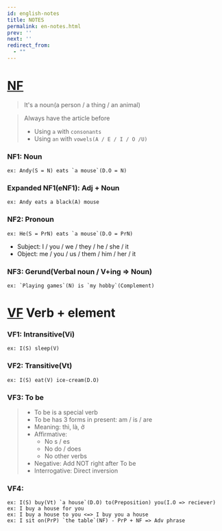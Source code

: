 ```yaml
---
id: english-notes
title: NOTES
permalink: en-notes.html
prev: ''
next: ''
redirect_from:
  - ""
---
```


<link rel="stylesheet" href="https://maxcdn.bootstrapcdn.com/bootstrap/3.3.7/css/bootstrap.min.css" integrity="sha384-BVYiiSIFeK1dGmJRAkycuHAHRg32OmUcww7on3RYdg4Va+PmSTsz/K68vbdEjh4u" crossorigin="anonymous">
<script>
  var autoGenCSSEl = document.head.querySelector('link');
  document.head.removeChild(autoGenCSSEl);
</script>

# <a name="nf"></a>[NF](#nf)

> It's a noun(a person / a thing / an animal)

> Always have the article before
> - Using `a` with `consonants`
> - Using `an` with `vowels(A / E / I / O /U)`

### NF1: Noun
    ex: Andy(S = N) eats `a mouse`(D.O = N)

### Expanded NF1(eNF1): Adj + Noun
    ex: Andy eats a black(A) mouse

### NF2: Pronoun
    ex: He(S = PrN) eats `a mouse`(D.O = PrN)
- Subject: I / you / we / they / he / she / it
- Object: me / you / us / them / him / her / it

### NF3: Gerund(Verbal noun / V+ing => Noun)
    ex: `Playing games`(N) is `my hobby`(Complement)
    
# <a name="vf"></a>[VF](#vf) Verb + element

### VF1: Intransitive(Vi)
    ex: I(S) sleep(V)
    
### VF2: Transitive(Vt)
    ex: I(S) eat(V) ice-cream(D.O)
    
### VF3: To be
> - To be is a special verb
> - To be has 3 forms in present: am / is / are
> - Meaning: thì, là, ở
> - Affirmative:
>   + No s / es
>   + No do / does
>   + No other verbs
> - Negative: Add NOT right after To be
> - Interrogative: Direct inversion

### VF4:
    ex: I(S) buy(Vt) `a house`(D.O) to(Preposition) you(I.O => reciever)
    ex: I buy a house for you
    ex: I buy a house to you <=> I buy you a house
    ex: I sit on(PrP) `the table`(NF) - PrP + NF => Adv phrase
